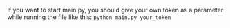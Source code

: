 If you want to start main.py, you should give your own token as a parameter while running the file like this:
`python main.py your_token`

